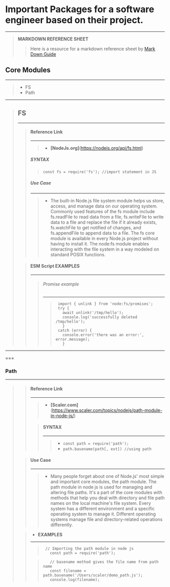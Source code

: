 # Important Packages for a software engineer based on their project.
---
> **MARKDOWN REFERENCE SHEET**
>> Here is a resource for a markdown reference sheet by [Mark Down Guide](https://www.markdownguide.org/basic-syntax/)

## Core Modules
---
> - FS
> - Path
----
  
> ## **FS**
> ---
>
>> #### Reference Link
>> ---
>>> - **[NodeJs.org]**(https://nodejs.org/api/fs.html)
>>>   
>> ##### **__SYNTAX__**
>> 
>>>     const fs = require('fs'); //import statement in JS
>>
>> ##### Use Case
>> ---   
>>>  - The built-in Node.js file system module helps us store, 
>>>    access, and manage data on our operating system. Commonly used 
>>>    features of the fs module include fs.readFile to read data from a 
>>>    file, fs.writeFile to write data to a file and replace the file if 
>>>    it already exists, fs.watchFile to get notified of changes, and 
>>>    fs.appendFile to append data to a file. The fs core module is available 
>>>    in every Node.js project without having to install it.
>>>    The node:fs module enables interacting with the file system in a way
>>>    modeled on standard POSIX functions.
>   
>> #### **__ESM Script EXAMPLES__**
>>   ---
>> 
>>>  ###### Promise example
>>>   ---
>>> 
>>>>      import { unlink } from 'node:fs/promises';
>>>>      try {
>>>>        await unlink('/tmp/hello');
>>>>        console.log('successfully deleted /tmp/hello');
>>>>        }
>>>>      catch (error) {
>>>>        console.error('there was an error:', error.message);
>>>>        } 
---
===
### **Path**
---
>
>>   #### Reference Link
>> ---
>>> - **[Scaler.com]**(https://www.scaler.com/topics/nodejs/path-module-in-node-js/)
>>
>>>   #### **__SYNTAX__**
>>>   ---
>>>>   - ```const path = require('path');```
>>>>   - ```path.basename(path[, ext]) //using path```
>
>> #### Use Case
>> ---      
>>>   - Many people forget about one of Node.js' most simple and important 
>>>    core modules, the path module. The path module in node js is used for 
>>>    managing and altering file paths. It's a part of the core modules with 
>>>   methods that help you deal with directory and file path names on the local 
>>>    machine's file system. Every system has a different environment and a specific 
>>>    operating system to manage it. Different operating systems manage file 
>>>    and directory-related operations differently.
>   
>>   - **__EXAMPLES__**
>>   ---
>>>     
>>>      // Importing the path module in node js
>>>        const path = require('path');
>>>     
>>
>>>     
>>>        // basename method gives the file name from path name
>>>        const filename = path.basename('/Users/scaler/demo_path.js');
>>>        console.log(filename);
>>>     
>>
>
     
